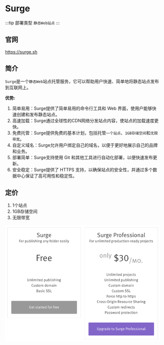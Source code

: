 # Surge

:::tip 部署类型
  `静态Web站点`
:::

## 官网
https://surge.sh

## 简介
`Surge`是一个`静态Web`站点托管服务，它可以帮助用户快速、简单地将静态站点发布到互联网上。

**优势:**
1. 简单易用：Surge提供了简单易用的命令行工具和 Web 界面，使用户能够快速创建和发布静态站点。
2. 高速加载：Surge通过全球性的CDN网络分发站点内容，使站点的加载速度更快。
3. 免费托管：Surge提供免费的基本计划，包括托管`一个站点`、`1GB存储空间`和`无限带宽`。
4. 自定义域名：Surge允许用户绑定自己的域名，以便于更好地展示自己的品牌和业务。
5. 部署简单：Surge支持使用 Git 和其他工具进行自动化部署，以便快速发布更新。
6. 安全稳定：Surge提供了 HTTPS 支持，以确保站点的安全性，并通过多个数据中心保证了高可用性和稳定性。

## 定价
1. 1个站点
2. 1GB存储空间
4. 无限带宽

![surge](/serverless/surge.png)